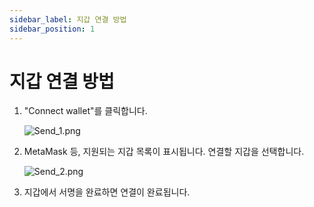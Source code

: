 ```yaml
---
sidebar_label: 지갑 연결 방법
sidebar_position: 1
---
```


# 지갑 연결 방법

1. "Connect wallet"를 클릭합니다.
    
    ![Send_1.png](/img/docs/Send_1.png)
    
2. MetaMask 등, 지원되는 지갑 목록이 표시됩니다. 연결할 지갑을 선택합니다.
    
    ![Send_2.png](/img/docs/Send_2.png)
    
3. 지갑에서 서명을 완료하면 연결이 완료됩니다.